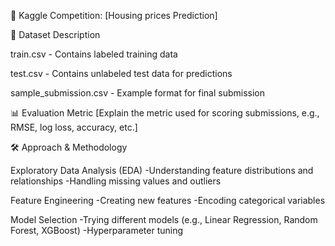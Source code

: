 🚀 Kaggle Competition: [Housing prices Prediction]




📂 Dataset Description

train.csv - Contains labeled training data

test.csv - Contains unlabeled test data for predictions

sample_submission.csv - Example format for final submission

📊 Evaluation Metric
[Explain the metric used for scoring submissions, e.g., RMSE, log loss, accuracy, etc.]

🛠 Approach & Methodology

Exploratory Data Analysis (EDA)
 -Understanding feature distributions and relationships
 -Handling missing values and outliers
 
Feature Engineering
 -Creating new features
 -Encoding categorical variables

Model Selection
 -Trying different models (e.g., Linear Regression, Random Forest, XGBoost)
 -Hyperparameter tuning





